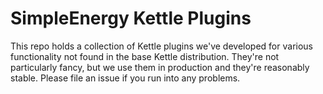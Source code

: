 SimpleEnergy Kettle Plugins
===========================

This repo holds a collection of Kettle plugins we've developed for various functionality not found in the base Kettle
distribution. They're not particularly fancy, but we use them in production and they're reasonably stable. Please file an
issue if you run into any problems.


